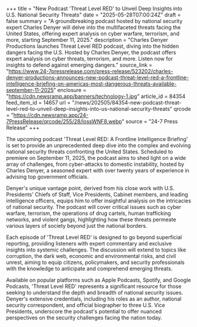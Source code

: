 +++
title = "New Podcast 'Threat Level RED' to Unveil Deep Insights into U.S. National Security Threats"
date = "2025-05-28T07:00:24Z"
draft = false
summary = "A groundbreaking podcast hosted by national security expert Charles Denyer will delve into the multifaceted threats facing the United States, offering expert analysis on cyber warfare, terrorism, and more, starting September 11, 2025."
description = "Charles Denyer Productions launches Threat Level RED podcast, diving into the hidden dangers facing the U.S. Hosted by Charles Denyer, the podcast offers expert analysis on cyber threats, terrorism, and more. Listen now for insights to defend against emerging dangers."
source_link = "https://www.24-7pressrelease.com/press-release/523202/charles-denyer-productions-announces-new-podcast-threat-level-red-a-frontline-intelligence-briefing-on-americas-most-dangerous-threats-available-september-11-2025"
enclosure = "https://cdn.newsramp.app/banners/technology-1.jpg"
article_id = 84354
feed_item_id = 14657
url = "/news/202505/84354-new-podcast-threat-level-red-to-unveil-deep-insights-into-us-national-security-threats"
qrcode = "https://cdn.newsramp.app/24-7PressRelease/qrcode/255/28/lossWNF8.webp"
source = "24-7 Press Release"
+++

<p>The upcoming podcast 'Threat Level RED: A Frontline Intelligence Briefing' is set to provide an unprecedented deep dive into the complex and evolving national security threats confronting the United States. Scheduled to premiere on September 11, 2025, the podcast aims to shed light on a wide array of challenges, from cyber-attacks to domestic instability, hosted by Charles Denyer, a seasoned expert with over twenty years of experience in advising top government officials.</p><p>Denyer's unique vantage point, derived from his close work with U.S. Presidents' Chiefs of Staff, Vice Presidents, Cabinet members, and leading intelligence officers, equips him to offer insightful analysis on the intricacies of national security. The podcast will cover critical issues such as cyber warfare, terrorism, the operations of drug cartels, human trafficking networks, and violent gangs, highlighting how these threats permeate various layers of society beyond just the national borders.</p><p>Each episode of 'Threat Level RED' is designed to go beyond superficial reporting, providing listeners with expert commentary and exclusive insights into systemic challenges. The discussion will extend to topics like corruption, the dark web, economic and environmental risks, and civil unrest, aiming to equip citizens, policymakers, and security professionals with the knowledge to anticipate and comprehend emerging threats.</p><p>Available on popular platforms such as Apple Podcasts, Spotify, and Google Podcasts, 'Threat Level RED' represents a significant resource for those seeking to understand the depth and breadth of national security issues. Denyer's extensive credentials, including his roles as an author, national security correspondent, and official biographer to three U.S. Vice Presidents, underscore the podcast's potential to offer nuanced perspectives on the security challenges facing the nation today.</p>